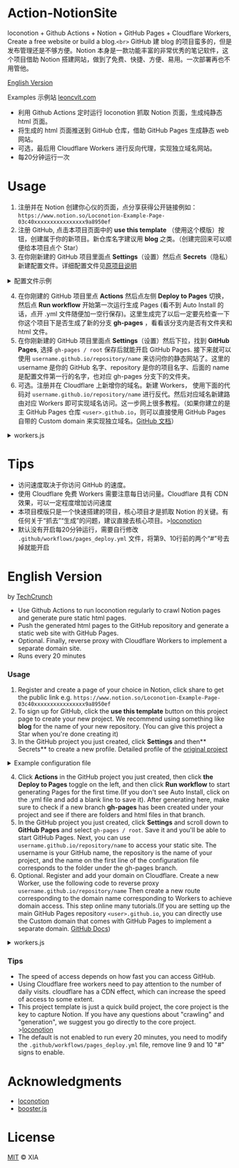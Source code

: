 # Action-NotionSite

loconotion + Github Actions + Notion + GitHub Pages + Cloudflare Workers, Create a free website or build a blog.`<br>`
GitHub 建 blog 的项目蛮多的，但是发布管理还是不够方便。Notion 本身是一款功能丰富的非常优秀的笔记软件，这个项目借助 Notion 搭建网站，做到了免费、快捷、方便、易用。一次部署再也不用管他。

[English Version](#english-version)

Examples 示例站 [leoncvlt.com](https://leoncvlt.com/)

- 利用 Github Actions 定时运行 loconotion 抓取 Notion 页面，生成纯静态 html 页面。
- 将生成的 html 页面推送到 GitHub 仓库，借助 GitHub Pages 生成静态 web 网站。
- 可选，最后用 Cloudflare Workers 进行反向代理，实现独立域名网站。
- 每20分钟运行一次

# Usage

1. 注册并在 Notion 创建你心仪的页面，点分享获得公开链接例如：`https://www.notion.so/Loconotion-Example-Page-03c40xxxxxxxxxxxxxxxx9a8950ef`
2. 注册 GitHub, 点击本项目页面中的 **use this template** （使用这个模版）按钮，创建属于你的新项目。新仓库名字建议用 **blog** 之类。（创建完回来可以顺便给本项目点个 Star）
3. 在你刚新建的 GitHub 项目里面点 **Settings**（设置）然后点 **Secrets**（隐私）新建配置文件。详细配置文件见[原项目说明](https://github.com/leoncvlt/loconotion#advanced-usage)

<details>
<summary>配置文件示例</summary>

**Name:**`<br>`
`SITE_CONFIG<br>`
**Value:**`<br>`

```
name = "notion"
page = "https://linshan.notion.site/Lin-Shan-a1a4aebf98504bfd9b20e97f6dc2f0c8"
[site]

  [[site.meta]]
  name = "title"
  content = "Lin Shan"

  [[site.meta]]
  name = "description"
  content = "Lin Shan Profile Page"

  [site.fonts]
  site = 'Nunito'
  navbar = ''
  title = 'Montserrat'
  h1 = 'Montserrat'
  h2 = 'Montserrat'
  h3 = 'Montserrat'
  body = ''
  code = ''

  [[site.inject.head.link]]
  rel="icon"
  sizes="16x16"
  type="image/png"
  href="/example/favicon-16x16.png"

  [[site.inject.body.script]]
  type="text/javascript"
  src="/example/custom-script.js"

[pages]

  [pages.f9e012aafe724803906dc080087f8e59]
    slug = "publication"

    [[pages.d2fa06f244e64f66880bb0491f58223d.meta]]
    name = "description"
    content = "A fullscreen list database page, now with a pretty slug"

    [pages.d2fa06f244e64f66880bb0491f58223d.fonts]
    body = 'DM Mono'

  [pages.54dab6011e604430a21dc477cb8e4e3a]
    slug = "film-gallery"

  [pages.2604ce45890645c79f67d92833083fee]
    slug = "books-table"

  [pages.ae0a85c527824a3a855b7f4d31f4e0fc]
    slug = "random-board"
```

</details>

4. 在你刚建的 GitHub 项目里点 **Actions** 然后点左侧 **Deploy to Pages** 切换，然后点 **Run workflow** 开始第一次运行生成 Pages (看不到 Auto Install 的话，点开 .yml 文件随便加一空行保存)。这里生成完了以后一定要先检查一下你这个项目下是否生成了新的分支 **gh-pages** ，看看该分支内是否有文件夹和 html 文件。
5. 在你刚新建的 GitHub 项目里面点 **Settings**（设置）然后下拉，找到 **GitHub Pages**, 选择 `gh-pages / root`
   保存后就能开启 GitHub Pages. 接下来就可以使用 `username.github.io/repository/name` 来访问你的静态网站了。这里的 username 是你的 GitHub 名字、repository 是你的项目名字、后面的 name 是配置文件第一行的名字，也对应 gh-pages 分支下的文件夹。
6. 可选。注册并在 Cloudflare 上新增你的域名。新建 Workers， 使用下面的代码对 `username.github.io/repository/name` 进行反代。然后对应域名新建路由对应 Workers 即可实现域名访问。这一步网上很多教程。（如果你建立的是主 GitHub Pages 仓库 `<user>.github.io`，则可以直接使用 GitHub Pages 自带的 Custom domain 来实现独立域名。[GitHub 文档](https://docs.github.com/en/github/working-with-github-pages/configuring-a-custom-domain-for-your-github-pages-site)）

<details>
<summary>workers.js</summary>

from:[booster.js](https://github.com/xiaoyang-liu-cs/booster.js)

```
const config = {
  basic: {
    upstream: 'https://en.wikipedia.org/',
    mobileRedirect: 'https://en.m.wikipedia.org/',
  },

  firewall: {
    blockedRegion: ['CN', 'KP', 'SY', 'PK', 'CU'],
    blockedIPAddress: [],
    scrapeShield: true,
  },

  routes: {
    TW: 'https://zh.wikipedia.org/',
    HK: 'https://zh.wikipedia.org/',
    FR: 'https://fr.wikipedia.org/',
  },

  optimization: {
    cacheEverything: false,
    cacheTtl: 5,
    mirage: true,
    polish: 'off',
    minify: {
      javascript: true,
      css: true,
      html: true,
    },
  },
};

async function isMobile(userAgent) {
  const agents = ['Android', 'iPhone', 'SymbianOS', 'Windows Phone', 'iPad', 'iPod'];
  return agents.any((agent) => userAgent.indexOf(agent) > 0);
}

async function fetchAndApply(request) {
  const region = request.headers.get('cf-ipcountry') || '';
  const ipAddress = request.headers.get('cf-connecting-ip') || '';
  const userAgent = request.headers.get('user-agent') || '';

  if (region !== '' && config.firewall.blockedRegion.includes(region.toUpperCase())) {
    return new Response(
      'Access denied: booster.js is not available in your region.',
      {
        status: 403,
      },
    );
  } if (ipAddress !== '' && config.firewall.blockedIPAddress.includes(ipAddress)) {
    return new Response(
      'Access denied: Your IP address is blocked by booster.js.',
      {
        status: 403,
      },
    );
  }

  const requestURL = new URL(request.url);
  let upstreamURL = null;

  if (userAgent && isMobile(userAgent) === true) {
    upstreamURL = new URL(config.basic.mobileRedirect);
  } else if (region && region.toUpperCase() in config.routes) {
    upstreamURL = new URL(config.routes[region.toUpperCase()]);
  } else {
    upstreamURL = new URL(config.basic.upstream);
  }

  requestURL.protocol = upstreamURL.protocol;
  requestURL.host = upstreamURL.host;
  requestURL.pathname = upstreamURL.pathname + requestURL.pathname;

  let newRequest;
  if (request.method === 'GET' || request.method === 'HEAD') {
    newRequest = new Request(requestURL, {
      cf: {
        cacheEverything: config.optimization.cacheEverything,
        cacheTtl: config.optimization.cacheTtl,
        mirage: config.optimization.mirage,
        polish: config.optimization.polish,
        minify: config.optimization.minify,
        scrapeShield: config.firewall.scrapeShield,
      },
      method: request.method,
      headers: request.headers,
    });
  } else {
    const requestBody = await request.text();
    newRequest = new Request(requestURL, {
      cf: {
        cacheEverything: config.optimization.cacheEverything,
        cacheTtl: config.optimization.cacheTtl,
        mirage: config.optimization.mirage,
        polish: config.optimization.polish,
        minify: config.optimization.minify,
        scrapeShield: config.firewall.scrapeShield,
      },
      method: request.method,
      headers: request.headers,
      body: requestBody,
    });
  }

  const fetchedResponse = await fetch(newRequest);

  const modifiedResponseHeaders = new Headers(fetchedResponse.headers);
  if (modifiedResponseHeaders.has('x-pjax-url')) {
    const pjaxURL = new URL(modifiedResponseHeaders.get('x-pjax-url'));
    pjaxURL.protocol = requestURL.protocol;
    pjaxURL.host = requestURL.host;
    pjaxURL.pathname = pjaxURL.path.replace(requestURL.pathname, '/');

    modifiedResponseHeaders.set(
      'x-pjax-url',
      pjaxURL.href,
    );
  }

  return new Response(
    fetchedResponse.body,
    {
      headers: modifiedResponseHeaders,
      status: fetchedResponse.status,
      statusText: fetchedResponse.statusText,
    },
  );
}

// eslint-disable-next-line no-restricted-globals
addEventListener('fetch', (event) => {
  event.respondWith(fetchAndApply(event.request));
});
```

</details>

# Tips

- 访问速度取决于你访问 GitHub 的速度。
- 使用 Cloudflare 免费 Workers 需要注意每日访问量。Cloudflare 具有 CDN 效果，可以一定程度增加访问速度
- 本项目模版只是一个快速搭建的项目，核心项目才是抓取 Notion 的关键。有任何关于“抓去”“生成”的问题，建议直接去核心项目。>[loconotion](https://github.com/leoncvlt/loconotion)
- 默认没有开启每20分钟运行，需要自行修改 `.github/workflows/pages_deploy.yml` 文件，将第9、10行前的两个“#”号去掉就能开启

# English Version

by [TechCrunch](https://www.deepl.com/)

- Use Github Actions to run loconotion regularly to crawl Notion pages and generate pure static html pages.
- Push the generated html pages to the GitHub repository and generate a static web site with GitHub Pages.
- Optional. Finally, reverse proxy with Cloudflare Workers to implement a separate domain site.
- Runs every 20 minutes

### Usage

1. Register and create a page of your choice in Notion, click share to get the public link e.g. `https://www.notion.so/Loconotion-Example-Page-03c40xxxxxxxxxxxxxxxx9a8950ef`
2. To sign up for GitHub, click the **use this template** button on this project page to create your new project. We recommend using something like **blog** for the name of your new repository. (You can give this project a Star when you're done creating it)
3. In the GitHub project you just created, click **Settings** and then** Secrets** to create a new profile. Detailed profile of the [original project](https://github.com/leoncvlt/loconotion#advanced-usage)

<details>
<summary>Example configuration file</summary>

**Name:**`<br>`
`SITE_CONFIG<br>`
**Value:**`<br>`

```
name = "notion"
page = "https://www.notion.so/Loconotion-Example-Page-03c40xxxxxxxxxxxxxxxx9a8950ef"
theme = "dark"
[site]

  [[site.meta]]
  name = "title"
  content = "Loconotion Test Site"

  [[site.meta]]
  name = "description"
  content = "A static site generated from a Notion.so page using Loconotion"

  [site.fonts]
  site = 'Nunito'
  navbar = ''
  title = 'Montserrat'
  h1 = 'Montserrat'
  h2 = 'Montserrat'
  h3 = 'Montserrat'
  body = ''
  code = ''

  [[site.inject.head.link]]
  rel="icon"
  sizes="16x16"
  type="image/png"
  href="/example/favicon-16x16.png"

  [[site.inject.body.script]]
  type="text/javascript"
  src="/example/custom-script.js"

[pages]

  [pages.d2fa06f244e64f66880bb0491f58223d]
    slug = "games-list"

    [[pages.d2fa06f244e64f66880bb0491f58223d.meta]]
    name = "description"
    content = "A fullscreen list database page, now with a pretty slug"

    [pages.d2fa06f244e64f66880bb0491f58223d.fonts]
    body = 'DM Mono'

  [pages.54dab6011e604430a21dc477cb8e4e3a]
    slug = "film-gallery"

  [pages.2604ce45890645c79f67d92833083fee]
    slug = "books-table"

  [pages.ae0a85c527824a3a855b7f4d31f4e0fc]
    slug = "random-board"
```

</details>

4. Click **Actions** in the GitHub project you just created, then click **the Deploy to Pages** toggle on the left, and then click **Run workflow** to start generating Pages for the first time.(If you don't see Auto Install, click on the .yml file and add a blank line to save it).
   After generating here, make sure to check if a new branch **gh-pages** has been created under your project and see if there are folders and html files in that branch.
5. In the GitHub project you just created, click **Settings** and scroll down to **GitHub Pages** and select `gh-pages / root`.
   Save it and you'll be able to start GitHub Pages.
   Next, you can use `username.github.io/repository/name` to access your static site.
   The username is your GitHub name, the repository is the name of your project, and the name on the first line of the configuration file corresponds to the folder under the gh-pages branch.
6. Optional. Register and add your domain on Cloudflare. Create a new Worker, use the following code to reverse proxy `username.github.io/repository/name` Then create a new route corresponding to the domain name corresponding to Workers to achieve domain access. This step online many tutorials.(If you are setting up the main GitHub Pages repository `<user>.github.io`, you can directly use the Custom domain that comes with GitHub Pages to implement a separate domain. [GitHub Docs](https://docs.github.com/en/github/working-with-github-pages/configuring-a-custom-domain-for-your-github-pages-site))

<details>
<summary>workers.js</summary>

from:[booster.js](https://github.com/xiaoyang-liu-cs/booster.js)

```
const config = {
  basic: {
    upstream: 'https://en.wikipedia.org/',
    mobileRedirect: 'https://en.m.wikipedia.org/',
  },

  firewall: {
    blockedRegion: ['CN', 'KP', 'SY', 'PK', 'CU'],
    blockedIPAddress: [],
    scrapeShield: true,
  },

  routes: {
    TW: 'https://zh.wikipedia.org/',
    HK: 'https://zh.wikipedia.org/',
    FR: 'https://fr.wikipedia.org/',
  },

  optimization: {
    cacheEverything: false,
    cacheTtl: 5,
    mirage: true,
    polish: 'off',
    minify: {
      javascript: true,
      css: true,
      html: true,
    },
  },
};

async function isMobile(userAgent) {
  const agents = ['Android', 'iPhone', 'SymbianOS', 'Windows Phone', 'iPad', 'iPod'];
  return agents.any((agent) => userAgent.indexOf(agent) > 0);
}

async function fetchAndApply(request) {
  const region = request.headers.get('cf-ipcountry') || '';
  const ipAddress = request.headers.get('cf-connecting-ip') || '';
  const userAgent = request.headers.get('user-agent') || '';

  if (region !== '' && config.firewall.blockedRegion.includes(region.toUpperCase())) {
    return new Response(
      'Access denied: booster.js is not available in your region.',
      {
        status: 403,
      },
    );
  } if (ipAddress !== '' && config.firewall.blockedIPAddress.includes(ipAddress)) {
    return new Response(
      'Access denied: Your IP address is blocked by booster.js.',
      {
        status: 403,
      },
    );
  }

  const requestURL = new URL(request.url);
  let upstreamURL = null;

  if (userAgent && isMobile(userAgent) === true) {
    upstreamURL = new URL(config.basic.mobileRedirect);
  } else if (region && region.toUpperCase() in config.routes) {
    upstreamURL = new URL(config.routes[region.toUpperCase()]);
  } else {
    upstreamURL = new URL(config.basic.upstream);
  }

  requestURL.protocol = upstreamURL.protocol;
  requestURL.host = upstreamURL.host;
  requestURL.pathname = upstreamURL.pathname + requestURL.pathname;

  let newRequest;
  if (request.method === 'GET' || request.method === 'HEAD') {
    newRequest = new Request(requestURL, {
      cf: {
        cacheEverything: config.optimization.cacheEverything,
        cacheTtl: config.optimization.cacheTtl,
        mirage: config.optimization.mirage,
        polish: config.optimization.polish,
        minify: config.optimization.minify,
        scrapeShield: config.firewall.scrapeShield,
      },
      method: request.method,
      headers: request.headers,
    });
  } else {
    const requestBody = await request.text();
    newRequest = new Request(requestURL, {
      cf: {
        cacheEverything: config.optimization.cacheEverything,
        cacheTtl: config.optimization.cacheTtl,
        mirage: config.optimization.mirage,
        polish: config.optimization.polish,
        minify: config.optimization.minify,
        scrapeShield: config.firewall.scrapeShield,
      },
      method: request.method,
      headers: request.headers,
      body: requestBody,
    });
  }

  const fetchedResponse = await fetch(newRequest);

  const modifiedResponseHeaders = new Headers(fetchedResponse.headers);
  if (modifiedResponseHeaders.has('x-pjax-url')) {
    const pjaxURL = new URL(modifiedResponseHeaders.get('x-pjax-url'));
    pjaxURL.protocol = requestURL.protocol;
    pjaxURL.host = requestURL.host;
    pjaxURL.pathname = pjaxURL.path.replace(requestURL.pathname, '/');

    modifiedResponseHeaders.set(
      'x-pjax-url',
      pjaxURL.href,
    );
  }

  return new Response(
    fetchedResponse.body,
    {
      headers: modifiedResponseHeaders,
      status: fetchedResponse.status,
      statusText: fetchedResponse.statusText,
    },
  );
}

// eslint-disable-next-line no-restricted-globals
addEventListener('fetch', (event) => {
  event.respondWith(fetchAndApply(event.request));
});
```

</details>

### Tips

- The speed of access depends on how fast you can access GitHub.
- Using Cloudflare free workers need to pay attention to the number of daily visits. cloudflare has a CDN effect, which can increase the speed of access to some extent.
- This project template is just a quick build project, the core project is the key to capture Notion. If you have any questions about "crawling" and "generation", we suggest you go directly to the core project. >[loconotion](https://github.com/leoncvlt/loconotion)
- The default is not enabled to run every 20 minutes, you need to modify the `.github/workflows/pages_deploy.yml` file, remove line 9 and 10 "#" signs to enable.

# Acknowledgments

- [loconotion](https://github.com/leoncvlt/loconotion)
- [booster.js](https://github.com/xiaoyang-liu-cs/booster.js)

# License

[MIT](https://github.com/artxia/Action-NotionSite/blob/main/LICENSE) © XIA
